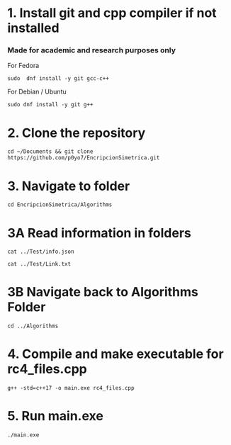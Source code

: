 # 1. Install git and cpp compiler if not installed
### Made for academic and research purposes only
For Fedora
```
sudo  dnf install -y git gcc-c++
```
For Debian / Ubuntu
```
sudo dnf install -y git g++
```

# 2. Clone the repository
```
cd ~/Documents && git clone https://github.com/p0yo7/EncripcionSimetrica.git
```
# 3. Navigate to folder
```
cd EncripcionSimetrica/Algorithms
```
# 3A Read information in folders
```
cat ../Test/info.json
```
```
cat ../Test/Link.txt
```
# 3B Navigate back to Algorithms Folder
```
cd ../Algorithms
```
# 4. Compile and make executable for rc4_files.cpp 
```
g++ -std=c++17 -o main.exe rc4_files.cpp
```
# 5. Run main.exe
```
./main.exe
```
